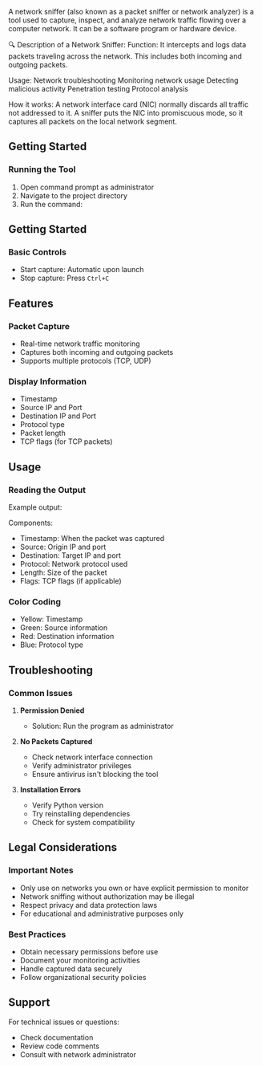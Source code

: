 A network sniffer (also known as a packet sniffer or network analyzer) is a tool used to capture, inspect, and analyze network traffic flowing over a computer network. It can be a software program or hardware device.

🔍 Description of a Network Sniffer:
Function:
It intercepts and logs data packets traveling across the network. This includes both incoming and outgoing packets.

Usage:
Network troubleshooting
Monitoring network usage
Detecting malicious activity
Penetration testing
Protocol analysis

How it works:
A network interface card (NIC) normally discards all traffic not addressed to it. A sniffer puts the NIC into promiscuous mode, so it captures all packets on the local network segment.


## Getting Started

### Running the Tool
1. Open command prompt as administrator
2. Navigate to the project directory
3. Run the command:
## Getting Started

### Basic Controls
- Start capture: Automatic upon launch
- Stop capture: Press `Ctrl+C`

## Features

### Packet Capture
- Real-time network traffic monitoring
- Captures both incoming and outgoing packets
- Supports multiple protocols (TCP, UDP)

### Display Information
- Timestamp
- Source IP and Port
- Destination IP and Port
- Protocol type
- Packet length
- TCP flags (for TCP packets)

## Usage

### Reading the Output
Example output:

Components:
- Timestamp: When the packet was captured
- Source: Origin IP and port
- Destination: Target IP and port
- Protocol: Network protocol used
- Length: Size of the packet
- Flags: TCP flags (if applicable)

### Color Coding
- Yellow: Timestamp
- Green: Source information
- Red: Destination information
- Blue: Protocol type

## Troubleshooting

### Common Issues

1. **Permission Denied**
   - Solution: Run the program as administrator

2. **No Packets Captured**
   - Check network interface connection
   - Verify administrator privileges
   - Ensure antivirus isn't blocking the tool

3. **Installation Errors**
   - Verify Python version
   - Try reinstalling dependencies
   - Check for system compatibility

## Legal Considerations

### Important Notes
- Only use on networks you own or have explicit permission to monitor
- Network sniffing without authorization may be illegal
- Respect privacy and data protection laws
- For educational and administrative purposes only

### Best Practices
- Obtain necessary permissions before use
- Document your monitoring activities
- Handle captured data securely
- Follow organizational security policies

## Support
For technical issues or questions:
- Check documentation
- Review code comments
- Consult with network administrator
